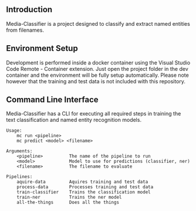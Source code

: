 ## Introduction
Media-Classifier is a project designed to classify and extract named entities from filenames.

## Environment Setup
Development is performed inside a docker container using the Visual Studio Code Remote - Container extension. Just open the project folder in the dev container and the environment will be fully setup automatically. Please note however that the training and test data is not included with this repository.

## Command Line Interface
Media-Classifier has a CLI for executing all required steps in training the text classification and named entity recognition models.

```shell
Usage:
    mc run <pipeline>
    mc predict <model> <filename>

Arguments:
    <pipeline>          The name of the pipeline to run
    <model>             Model to use for predictions (classifier, ner)
    <filename>          The filename to evaluate

Pipelines:
    aquire-data         Aquires training and test data
    process-data        Processes training and test data
    train-classifier    Trains the classification model
    train-ner           Trains the ner model
    all-the-things      Does all the things
```